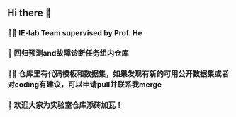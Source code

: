 ## Hi there 👋





### 🙋‍♀️ IE-lab Team supervised by Prof. He

### 🌈 回归预测and故障诊断任务组内仓库

### 👩‍💻 仓库里有代码模板和数据集，如果发现有新的可用公开数据集或者对coding有建议，可以申请pull并联系我merge

### 🍿 欢迎大家为实验室仓库添砖加瓦！


